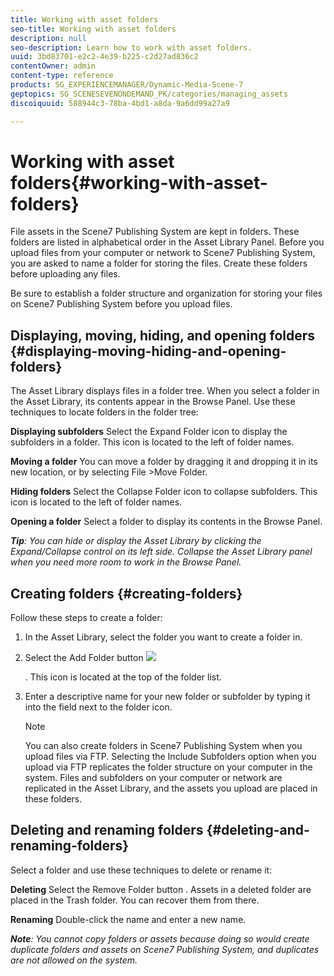 ```yaml
---
title: Working with asset folders
seo-title: Working with asset folders
description: null
seo-description: Learn how to work with asset folders.
uuid: 3bd83701-e2c2-4e39-b225-c2d27ad836c2
contentOwner: admin
content-type: reference
products: SG_EXPERIENCEMANAGER/Dynamic-Media-Scene-7
geptopics: SG_SCENESEVENONDEMAND_PK/categories/managing_assets
discoiquuid: 588944c3-78ba-4bd1-a8da-9a6dd99a27a9

---
```


# Working with asset folders{#working-with-asset-folders}

File assets in the Scene7 Publishing System are kept in folders. These folders are listed in alphabetical order in the Asset Library Panel. Before you upload files from your computer or network to Scene7 Publishing System, you are asked to name a folder for storing the files. Create these folders before uploading any files.

Be sure to establish a folder structure and organization for storing your files on Scene7 Publishing System before you upload files.

## Displaying, moving, hiding, and opening folders {#displaying-moving-hiding-and-opening-folders}

The Asset Library displays files in a folder tree. When you select a folder in the Asset Library, its contents appear in the Browse Panel. Use these techniques to locate folders in the folder tree:

**Displaying subfolders** Select the Expand Folder icon to display the subfolders in a folder. This icon is located to the left of folder names.

**Moving a folder** You can move a folder by dragging it and dropping it in its new location, or by selecting File >Move Folder.

**Hiding folders** Select the Collapse Folder icon to collapse subfolders. This icon is located to the left of folder names.

**Opening a folder** Select a folder to display its contents in the Browse Panel.

***Tip**: You can hide or display the Asset Library by clicking the Expand/Collapse control on its left side. Collapse the Asset Library panel when you need more room to work in the Browse Panel.*

## Creating folders {#creating-folders}

Follow these steps to create a folder:

1. In the Asset Library, select the folder you want to create a folder in.
1. Select the Add Folder button  ![](assets/AddFolder.png)

   . This icon is located at the top of the folder list.
1. Enter a descriptive name for your new folder or subfolder by typing it into the field next to the folder icon.

   >[!NOTE]
   >
   >You can also create folders in Scene7 Publishing System when you upload files via FTP. Selecting the Include Subfolders option when you upload via FTP replicates the folder structure on your computer in the system. Files and subfolders on your computer or network are replicated in the Asset Library, and the assets you upload are placed in these folders.

## Deleting and renaming folders {#deleting-and-renaming-folders}

Select a folder and use these techniques to delete or rename it:

**Deleting** Select the Remove Folder button . Assets in a deleted folder are placed in the Trash folder. You can recover them from there.

**Renaming** Double-click the name and enter a new name.

***Note**: You cannot copy folders or assets because doing so would create duplicate folders and assets on Scene7 Publishing System, and duplicates are not allowed on the system.*
